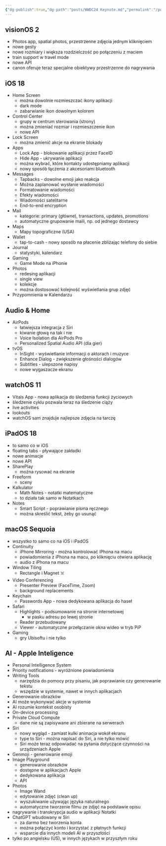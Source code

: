 ```yaml
---
{"dg-publish":true,"dg-path":"posts/WWDC24 Keynote.md","permalink":"/posts/wwdc-24-keynote/","tags":["Apple"],"updated":"2024-06-10"}
---
```



## visionOS 2

- Photos app, spatial photos, przestrzenne zdjęcia jednym kliknięciem
- nowe gesty
- nowe rozmiary i większa rozdzielczość po połączeniu z maciem
- train support w travel mode
- nowe API
- canon oferuje teraz specjalne obiektywy przestrzenne do nagrywania

## iOS 18

- Home Screen
	- można dowolnie rozmieszczać ikony aplikacji
	- dark mode
	- zabarwianie ikon dowolnym kolorem
- Control Center
	- grupy w centrum sterowania (strony)
	- można zmieniać rozmiar i rozmieszczenie ikon
	- nowe API
- Lock Screen
	- można zmienić akcje na ekranie blokady
- Apps
	- Lock App - blokowanie aplikacji przez FaceID
	- Hide App - ukrywanie aplikacji
	- można wybrać, które kontakty udostępniamy aplikacji
	- nowy sposób łączenia z akcesoriami bluetooth
- Messages
	- Tapbacks - dowolne emoji jako reakcja
	- Można zaplanować wysłanie wiadomości
	- Formatowanie wiadomości
	- Efekty wiadomości
	- Wiadomości satelitarne
	- End-to-end encryption
- Mail
	- kategorie: primary (główne), transactions, updates, promotions
	- automatyczne grupowanie maili, np. od jednego dostawcy
- Maps
	- Mapy topograficzne (USA)
- Wallet
	- tap-to-cash - nowy sposób na płacenie zbliżając telefony do siebie
- Journal
	- statystyki, kalendarz
- Gaming
	- Game Mode na iPhonie
- Photos
	- redesing aplikacji
	- single view
	- kolekcje
	- można dostosować kolejność wyświetlania grup zdjęć
- Przypomnienia w Kalendarzu

## Audio & Home

- AirPods
	- łatwiejsza integracja z Siri
	- kiwanie głową na tak i nie
	- Voice Isolation dla AirPods Pro
	- Personalized Spatial Audio API (dla gier)
- tvOS
	- InSight - wyświetlanie informacji o aktorach i muzyce
	- Enhance Dialog - zwiększenie głośności dialogów
	- Subtitles - ulepszone napisy
	- nowe wygaszacze ekranu

## watchOS 11

- Vitals App - nowa aplikacja do śledzenia funkcji życiowych
- śledzenie cyklu pozwala teraz na śledzenie ciąży
- live activities
- lookouts
- watchOS sam znajduje najlepsze zdjęcia na tarczę

## iPadOS 18

- to samo co w iOS
- floating tabs - pływające zakładki
- nowe animacje
- nowe API
- SharePlay
	- można rysować na ekranie
- Freeform
	- sceny
- Kalkulator
	- Math Notes - notatki matematyczne
	- to działa tak samo w Notatkach
- Notes
	- Smart Script - poprawianie pisma ręcznego
	- można skreślić tekst, żeby go usunąć

## macOS Sequoia

- wszystko to samo co na iOS i iPadOS
- Continuity
	- iPhone Mirroring - można kontrolować iPhona na macu
	- powiadomienia z iPhona na macu, po kliknięciu otwiera aplikację
	- audio z iPhona na macu
- Window Tiling
	- Rectangle i Magnet ☠️
- Video Conferencing
	- Presenter Preview (FaceTime, Zoom)
	- background replacements
- Keychain
	- Passwords App - nowa dedykowana aplikacja do haseł
- Safari
	- Highlights - podsumowanie na stronie internetowej
		- w pasku adresu po lewej stronie
	- Reader przebudowany
	- Viewer - automatyczne przełączanie okna wideo w tryb PiP
- Gaming
	- gry Ubisoftu i nie tylko

## AI - Apple Inteligence

- Personal Intelligence System
- Priority notifications - wyróżnione powiadomienia
- Writing Tools
	- narzędzia do pomocy przy pisaniu, jak poprawianie czy generowanie tekstu
	- wszędzie w systemie, nawet w innych aplikacjach
- Generowanie obrazków
- AI może wykonywać akcje w systemie
- AI rozumie kontekst osobisty
- On-device processing
- Private Cloud Compute
	- dane nie są zapisywane ani zbierane na serwerach
- Siri
	- nowy wygląd - zamiast kulki animacja wokół ekranu
	- type to Siri - można napisać do Siri, a nie tylko mówić
	- Siri może teraz odpowiadać na pytania dotyczące czynności na urządzeniach Apple
- Genmoji - generowanie emoji
- Image Playground
	- generowanie obrazków
	- dostępne w aplikacjach Apple
	- dedykowana aplikacja
	- API
- Photos
	- Image Wand
	- edytowanie zdjęć (clean up)
	- wyszukiwanie używając języka naturalnego
	- automatyczne tworzenie filmu ze zdjęć na podstawie opisu
- nagrywanie i transkrypcja audio w aplikacji Notatki
- ChatGPT wbudowany w Siri
	- za darmo bez tworzenia konta
	- można połączyć konto i korzystać z płatnych funkcji
	- wsparcie dla innych modeli AI w przyszłości
- tylko po angielsku (US), w innych językach w przyszłym roku
